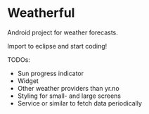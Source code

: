 Weatherful
==================

Android project for weather forecasts.

Import to eclipse and start coding!

TODOs:
* Sun progress indicator
* Widget
* Other weather providers than yr.no
* Styling for small- and large screens
* Service or similar to fetch data periodically
